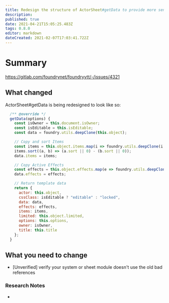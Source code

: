 ```yaml
---
title: Redesign the structure of ActorSheet#getData to provide more sensible references for the actor, its data, and any items or effects that the actor owns.
description: 
published: true
date: 2021-04-21T15:05:25.483Z
tags: 0.8.0
editor: markdown
dateCreated: 2021-02-07T17:03:41.722Z
---
```


# Summary
https://gitlab.com/foundrynet/foundryvtt/-/issues/4321

## What changed

ActorSheet#getData is being redesigned to look like so:

```js
  /** @override */
  getData(options) {
    const isOwner = this.document.isOwner;
    const isEditable = this.isEditable;
    const data = foundry.utils.deepClone(this.object);

    // Copy and sort Items
    const items = this.object.items.map(i => foundry.utils.deepClone(i.data));
    items.sort((a, b) => (a.sort || 0) - (b.sort || 0));
    data.items = items;

    // Copy Active Effects
    const effects = this.object.effects.map(e => foundry.utils.deepClone(e.data));
    data.effects = effects;

    // Return template data
    return {
      actor: this.object,
      cssClass: isEditable ? "editable" : "locked",
      data: data,
      effects: effects,
      items: items,
      limited: this.object.limited,
      options: this.options,
      owner: isOwner,
      title: this.title
    };
  }

```

## What you need to change

- [Unverified] verify your system or sheet module doesn't use the old bad references

### Research Notes

- 